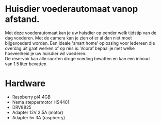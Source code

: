 # Huisdier voederautomaat vanop afstand.

Met deze voederautomaat kan je uw huisdier op eender welk tijdstip van de dag voederen.
Met de camera kan je zien of er al dan niet moet bijgevoederd worden.
Een ideale 'smart home' oplossing voor iedereen die overdag uit gaat werken of op reis is.
Vooraf bepaal je met welke hoeveelheid je uw huisdier wil voederen.  
De reservoir kan alle soorten droge voeding bevatten en kan een inhoud van 1.5 liter bevatten.

# Hardware

- Raspberry pi4 4GB
- Nema steppermotor HS4401
- DRV8825
- Adapter 12V 2.5A (motor)
- Adapter 5v 3A (raspberry)

